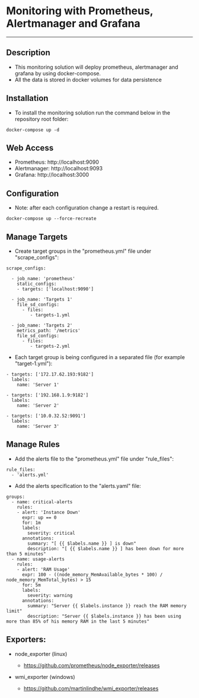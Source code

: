 # Monitoring with Prometheus, Alertmanager and Grafana
---

## Description

 - This monitoring solution will deploy prometheus, alertmanager and grafana by using docker-compose.
 - All the data is stored in docker volumes for data persistence
 
## Installation

 - To install the monitoring solution run the command below in the repository root folder:
 
 ```
 docker-compose up -d
 ```
 
## Web Access
 
 - Prometheus: http://localhost:9090
 - Alertmanager: http://localhost:9093
 - Grafana: http://localhost:3000

## Configuration

 - Note: after each configuration change a restart is required. 
 
```
docker-compose up --force-recreate
```

## Manage Targets

 - Create target groups in the "prometheus.yml" file under "scrape_configs":
 
```
scrape_configs:

  - job_name: 'prometheus'
    static_configs:
    - targets: ['localhost:9090']

  - job_name: 'Targets 1'
    file_sd_configs:
      - files:
         - targets-1.yml

  - job_name: 'Targets 2'
    metrics_path: '/metrics'
    file_sd_configs:
      - files:
         - targets-2.yml
```

 - Each target group is being configured in a separated file (for example "target-1.yml"):
 
```
- targets: ['172.17.62.193:9182']
  labels:
    name: 'Server 1'

- targets: ['192.168.1.9:9182']
  labels:
    name: 'Server 2'

- targets: ['10.0.32.52:9091']
  labels:
    name: 'Server 3'
```

## Manage Rules

 - Add the alerts file to the "prometheus.yml" file under "rule_files":
 
```
rule_files:
  - 'alerts.yml'
```

 - Add the alerts specification to the "alerts.yaml" file:
 
```
groups:
  - name: critical-alerts
    rules:
    - alert: 'Instance Down'
      expr: up == 0
      for: 1m
      labels:
        severity: critical
      annotations:
        summary: "[ {{ $labels.name }} ] is down"
        description: "[ {{ $labels.name }} ] has been down for more than 5 minutes"
  - name: usage-alerts
    rules:
    - alert: 'RAM Usage'
      expr: 100 - ((node_memory_MemAvailable_bytes * 100) / node_memory_MemTotal_bytes) > 15
      for: 5m
      labels:
        severity: warning
      annotations:
        summary: "Server {{ $labels.instance }} reach the RAM memory limit"
        description: "Server {{ $labels.instance }} has been using more than 85% of his memory RAM in the last 5 minutes"    
```

## Exporters:

 - node_exporter (linux)
   - https://github.com/prometheus/node_exporter/releases

 - wmi_exporter (windows)
   - https://github.com/martinlindhe/wmi_exporter/releases

